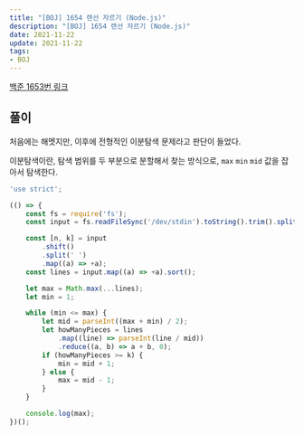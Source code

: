 ```yaml
---
title: "[BOJ] 1654 랜선 자르기 (Node.js)"
description: "[BOJ] 1654 랜선 자르기 (Node.js)"
date: 2021-11-22
update: 2021-11-22
tags:
- BOJ
---
```


<a href="https://www.acmicpc.net/problem/1654" target="_blank">백준 1653번 링크</a>

## 풀이

처음에는 해멧지만, 이후에 
전형적인 이분탐색 문제라고 판단이 들었다.

이분탐색이란, 탐색 범위를 두 부분으로 분할해서 찾는 방식으로, `max` `min` `mid` 값을 잡아서 탐색한다.

```javascript
'use strict';

(() => {
	const fs = require('fs');
	const input = fs.readFileSync('/dev/stdin').toString().trim().split('\n');

	const [n, k] = input
		.shift()
		.split(' ')
		.map((a) => +a);
	const lines = input.map((a) => +a).sort();

	let max = Math.max(...lines);
	let min = 1;

	while (min <= max) {
		let mid = parseInt((max + min) / 2);
		let howManyPieces = lines
			.map((line) => parseInt(line / mid))
			.reduce((a, b) => a + b, 0);
		if (howManyPieces >= k) {
			min = mid + 1;
		} else {
			max = mid - 1;
		}
	}

	console.log(max);
})();

```